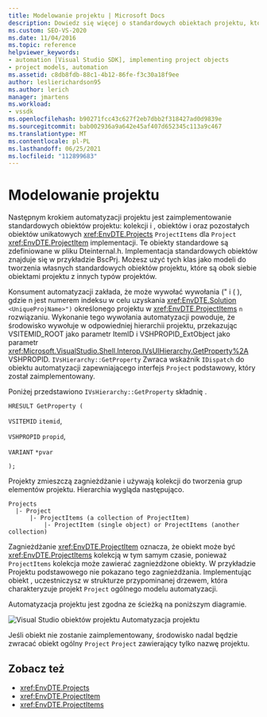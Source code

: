 ```yaml
---
title: Modelowanie projektu | Microsoft Docs
description: Dowiedz się więcej o standardowych obiektach projektu, które są wymagane do utworzenia automatyzacji dla nowego typu projektu, oraz o ścieżce, którą podąża automatyzacja projektu.
ms.custom: SEO-VS-2020
ms.date: 11/04/2016
ms.topic: reference
helpviewer_keywords:
- automation [Visual Studio SDK], implementing project objects
- project models, automation
ms.assetid: c8db8fdb-88c1-4b12-86fe-f3c30a18f9ee
author: leslierichardson95
ms.author: lerich
manager: jmartens
ms.workload:
- vssdk
ms.openlocfilehash: b90271fcc43c627f2eb7dbb2f318427ad0d9839e
ms.sourcegitcommit: bab002936a9a642e45af407d652345c113a9c467
ms.translationtype: MT
ms.contentlocale: pl-PL
ms.lasthandoff: 06/25/2021
ms.locfileid: "112899683"
---
```

# <a name="project-modeling"></a>Modelowanie projektu
Następnym krokiem automatyzacji projektu jest zaimplementowanie standardowych obiektów projektu: kolekcji i , obiektów i oraz pozostałych obiektów unikatowych <xref:EnvDTE.Projects> `ProjectItems` dla `Project` <xref:EnvDTE.ProjectItem> implementacji. Te obiekty standardowe są zdefiniowane w pliku Dteinternal.h. Implementacja standardowych obiektów znajduje się w przykładzie BscPrj. Możesz użyć tych klas jako modeli do tworzenia własnych standardowych obiektów projektu, które są obok siebie obiektami projektu z innych typów projektów.

 Konsument automatyzacji zakłada, że może wywołać wywołania (" i ( ), gdzie n jest numerem indeksu w celu uzyskania <xref:EnvDTE.Solution> `<UniqueProjName>")` określonego projektu w <xref:EnvDTE.ProjectItems> `n` rozwiązaniu. Wykonanie tego wywołania automatyzacji powoduje, że środowisko wywołuje w odpowiedniej hierarchii projektu, przekazując VSITEMID_ROOT jako parametr ItemID i VSHPROPID_ExtObject jako parametr <xref:Microsoft.VisualStudio.Shell.Interop.IVsUIHierarchy.GetProperty%2A> VSHPROPID. `IVsHierarchy::GetProperty` Zwraca wskaźnik `IDispatch` do obiektu automatyzacji zapewniającego interfejs `Project` podstawowy, który został zaimplementowany.

 Poniżej przedstawiono `IVsHierarchy::GetProperty` składnię .

 `HRESULT GetProperty (`

 `VSITEMID` `itemid`,

 `VSHPROPID` `propid`,

 `VARIANT` `*pvar`

 `);`

 Projekty zmieszczą zagnieżdżanie i używają kolekcji do tworzenia grup elementów projektu. Hierarchia wygląda następująco.

```
Projects
  |- Project
      |- ProjectItems (a collection of ProjectItem)
          |- ProjectItem (single object) or ProjectItems (another collection)
```

 Zagnieżdżanie <xref:EnvDTE.ProjectItem> oznacza, że obiekt może być <xref:EnvDTE.ProjectItems> kolekcją w tym samym czasie, ponieważ `ProjectItems` kolekcja może zawierać zagnieżdżone obiekty. W przykładzie Projektu podstawowego nie pokazano tego zagnieżdżania. Implementując obiekt , uczestniczysz w strukturze przypominanej drzewem, która charakteryzuje projekt `Project` ogólnego modelu automatyzacji.

 Automatyzacja projektu jest zgodna ze ścieżką na poniższym diagramie.

 ![Visual Studio obiektów projektu](../../extensibility/internals/media/projectobjects.gif "ProjectObjects") Automatyzacja projektu

 Jeśli obiekt nie zostanie zaimplementowany, środowisko nadal będzie zwracać obiekt ogólny `Project` `Project` zawierający tylko nazwę projektu.

## <a name="see-also"></a>Zobacz też
- <xref:EnvDTE.Projects>
- <xref:EnvDTE.ProjectItem>
- <xref:EnvDTE.ProjectItems>
